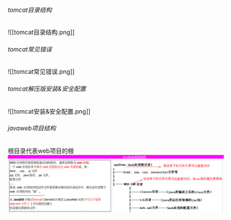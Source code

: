 ###### tomcat目录结构
![[tomcat目录结构.png]]

###### tomcat常见错误
![[tomcat常见错误.png]]

###### tomcat解压版安装&安全配置
![[tomcat安装&安全配置.png]]

###### javaweb项目结构

根目录代表web项目的根
![](./images/javaweb项目结构动态&静态.png)

